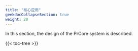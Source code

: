 ```yaml
---
title: "核心应用"
geekdocCollapseSection: true
weight: 20
---
```


In this section, the design of the PrCore system is described.

{{< toc-tree >}}

